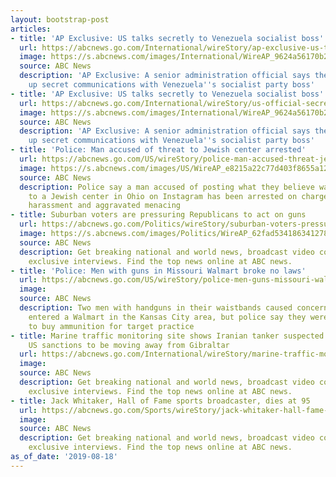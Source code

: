 ```yaml
---
layout: bootstrap-post
articles:
- title: 'AP Exclusive: US talks secretly to Venezuela socialist boss'
  url: https://abcnews.go.com/International/wireStory/ap-exclusive-us-talks-secretly-venezuela-socialist-boss-65049634
  image: https://s.abcnews.com/images/International/WireAP_9624a56170b24b12ae04e2075cae7a06_16x9_992.jpg
  source: ABC News
  description: 'AP Exclusive: A senior administration official says the U.S. has opened
    up secret communications with Venezuela''s socialist party boss'
- title: 'AP Exclusive: US talks secretly to Venezuela socialist boss'
  url: https://abcnews.go.com/International/wireStory/us-official-secret-communications-opened-venezuela-socialist-boss-65048401
  image: https://s.abcnews.com/images/International/WireAP_9624a56170b24b12ae04e2075cae7a06_16x9_992.jpg
  source: ABC News
  description: 'AP Exclusive: A senior administration official says the U.S. has opened
    up secret communications with Venezuela''s socialist party boss'
- title: 'Police: Man accused of threat to Jewish center arrested'
  url: https://abcnews.go.com/US/wireStory/police-man-accused-threat-jewish-center-arrested-65048199
  image: https://s.abcnews.com/images/US/WireAP_e8215a22c77d403f8655a12a8980700e_16x9_992.jpg
  source: ABC News
  description: Police say a man accused of posting what they believe was a threat
    to a Jewish center in Ohio on Instagram has been arrested on charges of telecommunications
    harassment and aggravated menacing
- title: Suburban voters are pressuring Republicans to act on guns
  url: https://abcnews.go.com/Politics/wireStory/suburban-voters-pressuring-republicans-act-guns-65041511
  image: https://s.abcnews.com/images/Politics/WireAP_62fad53418634127809219508913d860_16x9_992.jpg
  source: ABC News
  description: Get breaking national and world news, broadcast video coverage, and
    exclusive interviews. Find the top news online at ABC news.
- title: 'Police: Men with guns in Missouri Walmart broke no laws'
  url: https://abcnews.go.com/US/wireStory/police-men-guns-missouri-walmart-broke-laws-65048090
  image: 
  source: ABC News
  description: Two men with handguns in their waistbands caused concern when they
    entered a Walmart in the Kansas City area, but police say they were there just
    to buy ammunition for target practice
- title: Marine traffic monitoring site shows Iranian tanker suspected of breaching
    US sanctions to be moving away from Gibraltar
  url: https://abcnews.go.com/International/wireStory/marine-traffic-monitoring-site-shows-iranian-tanker-suspected-65047493
  image: 
  source: ABC News
  description: Get breaking national and world news, broadcast video coverage, and
    exclusive interviews. Find the top news online at ABC news.
- title: Jack Whitaker, Hall of Fame sports broadcaster, dies at 95
  url: https://abcnews.go.com/Sports/wireStory/jack-whitaker-hall-fame-sports-broadcaster-dies-95-65046947
  image: 
  source: ABC News
  description: Get breaking national and world news, broadcast video coverage, and
    exclusive interviews. Find the top news online at ABC news.
as_of_date: '2019-08-18'
---
```


